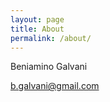 ```yaml
---
layout: page
title: About
permalink: /about/
---
```



Beniamino Galvani

[b.galvani@gmail.com](mailto:b.galvani@gmail.com)